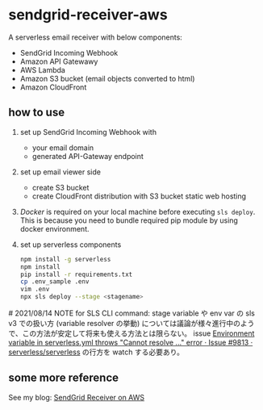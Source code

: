 # sendgrid-receiver-aws
A serverless email receiver with below components:

- SendGrid Incoming Webhook
- Amazon API Gatewawy
- AWS Lambda
- Amazon S3 bucket (email objects converted to html)
- Amazon CloudFront

## how to use
1. set up SendGrid Incoming Webhook with
    - your email domain
    - generated API-Gateway endpoint

2. set up email viewer side
    - create S3 bucket
    - create CloudFront distribution with S3 bucket static web hosting

3. *Docker* is required on your local machine before executing `sls deploy`.  This is because you need to bundle required pip module by using docker environment.

4. set up serverless components
    ```sh
    npm install -g serverless
    npm install
    pip install -r requirements.txt
    cp .env_sample .env
    vim .env
    npx sls deploy --stage <stagename>
    ```

\# 2021/08/14 NOTE for SLS CLI command: stage variable や env var の sls v3 での扱い方 (variable resolver の挙動) については議論が様々進行中のようで、この方法が安定して将来も使える方法とは限らない。 issue [Environment variable in serverless\.yml throws "Cannot resolve \.\.\." error · Issue \#9813 · serverless/serverless](https://github.com/serverless/serverless/issues/9813) の行方を watch する必要あり。

## some more reference
See my blog: [SendGrid Receiver on AWS
](https://wiki.georgeorge.com/docs/tech/sendgrid-receiver-aws/)